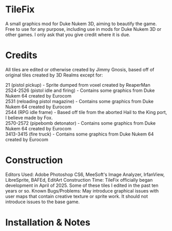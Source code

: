 # TileFix
A small graphics mod for Duke Nukem 3D, aiming to beautify the game. Free to use for any purpose, including use in mods for Duke Nukem 3D or other games. I only ask that you give credit where it is due.

# Credits
All tiles are edited or otherwise created by Jimmy Gnosis, based off of original tiles created by 3D Realms except for:

21 (pistol pickup) - Sprite dumped from voxel created by ReaperMan  
2524-2526 (pistol idle and firing) - Contains some graphics from Duke Nukem 64 created by Eurocom  
2531 (reloading pistol magazine) - Contains some graphics from Duke Nukem 64 created by Eurocom  
2544 (RPG idle frame) - Based off tile from the aborted Hail to the King port, I believe made by Fox.  
2570-2572 (pipebomb detonator) - Contains some graphics from Duke Nukem 64 created by Eurocom  
3413-3415 (fire truck) - Contains some graphics from Duke Nukem 64 created by Eurocom  

# Construction
Editors Used: Adobe Photoshop CS6, MeeSoft's Image Analyzer, IrfanView, LibreSprite, BAFEd, EditArt
Construction Time: TileFix officially began development in April of 2025. Some of these tiles I edited in the past ten years or so.
Known Bugs/Problems: May introduce graphical issues with user maps that contain creative texture or sprite work. It should not introduce issues to the base game.

# Installation & Notes